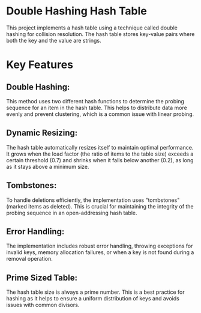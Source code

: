 # Double Hashing Hash Table
This project implements a hash table using a technique called double hashing for collision resolution. The hash table stores key-value pairs where both the key and the value are strings.

# Key Features
## Double Hashing: 
This method uses two different hash functions to determine the probing sequence for an item in the hash table. This helps to distribute data more evenly and prevent clustering, which is a common issue with linear probing.

## Dynamic Resizing: 
The hash table automatically resizes itself to maintain optimal performance. It grows when the load factor (the ratio of items to the table size) exceeds a certain threshold (0.7) and shrinks when it falls below another (0.2), as long as it stays above a minimum size.

## Tombstones: 
To handle deletions efficiently, the implementation uses "tombstones" (marked items as deleted). This is crucial for maintaining the integrity of the probing sequence in an open-addressing hash table.

## Error Handling: 
The implementation includes robust error handling, throwing exceptions for invalid keys, memory allocation failures, or when a key is not found during a removal operation.

## Prime Sized Table: 
The hash table size is always a prime number. This is a best practice for hashing as it helps to ensure a uniform distribution of keys and avoids issues with common divisors.

